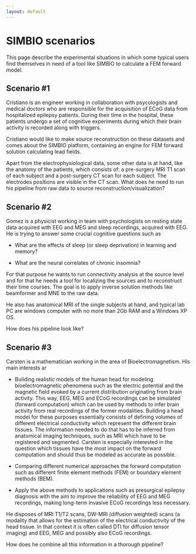 ```yaml
---
layout: default
---
```


#  SIMBIO scenarios

This page describe the experimental situations in which some typical users find themselves in need of a tool like SIMBIO to calculate a FEM forward model.

##  Scenario #1

Cristiano is an engineer working in collaboration with psycologists and medical doctors who are responsible for the acquisition of ECoG data from hospitalized epilepsy patients. 
During their time in the hospital, these patients undergo a set of cognitive experiments during which their brain activity is recorded along with triggers. 

Cristiano would like to make source reconstruction on these datasets and comes about the SIMBIO platform, containing an engine for FEM forward solution calculating lead fields.

Apart from the electrophysiological data, some other data is at hand, like the anatomy of the patients, which consists of: a pre-surgery MRI T1 scan of each subject and a post-surgery CT scan for each subject. The electrodes positions are visible in the CT scan.
What does he need to run his pipeline from raw data to source reconstruction/visualization?



##  Scenario #2

Gomez is a physicist working in team with psychologists on resting state data acquired with EEG and MEG and sleep recordings, acquired with EEG.
He is trying to answer some crucial cognitive questions such as 


*  What are the effects of sleep (or sleep deprivation) in learning and memory?

*  What are the neural correlates of chronic insomnia?

For that purpose he wants to run connectivity analysis at the source level and for that he needs a tool for localizing the sources and to reconstruct their time courses. The goal is to apply inverse solution methods like beamformer and MNE to the raw data.

He also has anatomical MRI of the single subjects at hand, and typical lab PC are windows computer with no more than 2Gb RAM and a Windows XP OS.

How does his pipeline look like?

##  Scenario #3

Carsten is a mathematician working in the area of Bioelectromagnetism. His main interests ar

*  Building realistic models of the human head for modeling bioelectromagnetic phenomena such as the electric potential and the magnetic field evoked by a current distribution originating from brain activity. This way, EEG, MEG and ECoG recordings can be simulated (forward computation) which can be used by methods to infer brain activity from real recordings of the former modalities. Building a head model for these purposes essentially consists of defining volumes of different electrical conductivity which represent the different brain tissues. The information needed to do that has to be inferred from anatomical imaging techniques, such as MRI which have to be registered and segmented. Carsten is especially interested in the question which tissues have the most impact on the forward computation and should thus be modeled as accurate as possible.      

*  Comparing different numerical approaches the forward computation such as different finite element methods (FEM) or boundary element methods (BEM).

*  Apply the above methods to applications such as presurgical epilepsy diagnosis with the aim to improve the reliability of EEG and MEG recordings, making long-term invasive ECoG recordings less necessary. 

He disposes of MRI T1/T2 scans, DW-MRI (diffusion weighted) scans (a modality that allows for the estimation of the electrical conductivity of the head tissue. In that context it is often called DTI for diffusion tensor imaging) and EEG, MEG and possibly also ECoG recordings. 

How does he combine all this information in a thorough pipeline?





